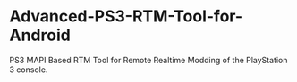 # Advanced-PS3-RTM-Tool-for-Android
PS3 MAPI Based RTM Tool for Remote Realtime Modding of the PlayStation 3 console.
